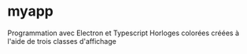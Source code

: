 # myapp
Programmation avec Electron et Typescript
Horloges colorées créées à l'aide de trois classes d'affichage
